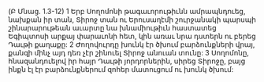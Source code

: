 (Բ Մնաց. 1.3-12)
1 Երբ Սողոմոնի թագաւորութիւնն ամրապնդուեց, նախքան իր տան, Տիրոջ տան ու Երուսաղէմի շուրջանակի պարսպի շինարարութեան աւարտը նա խնամիութիւն հաստատեց Եգիպտոսի արքայ փարաւոնի հետ, կին առաւ նրա դստերն ու բերեց Դաւթի քաղաքը: 2 Ժողովուրդը խունկ էր ծխում բարձունքների վրայ, քանզի մինչ այդ դեռ չէր շինուել Տիրոջ անուան տունը:
3 Սողոմոնը, հնազանդուելով իր հայր Դաւթի յորդորներին, սիրեց Տիրոջը, բայց ինքն էլ էր բարձունքներում զոհեր մատուցում ու խունկ ծխում:
